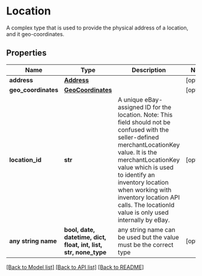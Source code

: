 # Location

A complex type that is used to provide the physical address of a location, and it geo-coordinates.

## Properties
Name | Type | Description | Notes
------------ | ------------- | ------------- | -------------
**address** | [**Address**](Address.md) |  | [optional] 
**geo_coordinates** | [**GeoCoordinates**](GeoCoordinates.md) |  | [optional] 
**location_id** | **str** | A unique eBay-assigned ID for the location. Note: This field should not be confused with the seller-defined merchantLocationKey value. It is the merchantLocationKey value which is used to identify an inventory location when working with inventory location API calls. The locationId value is only used internally by eBay. | [optional] 
**any string name** | **bool, date, datetime, dict, float, int, list, str, none_type** | any string name can be used but the value must be the correct type | [optional]

[[Back to Model list]](../README.md#documentation-for-models) [[Back to API list]](../README.md#documentation-for-api-endpoints) [[Back to README]](../README.md)


